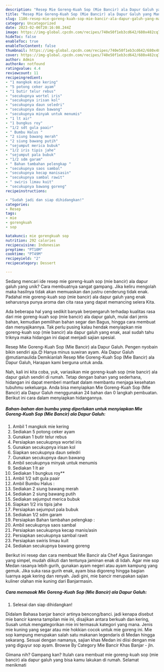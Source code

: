 ```yaml
---
description: "Resep Mie Goreng-Kuah Sop (Mie Bancir) ala Dapur Galuh yang Mantap"
title: "Resep Mie Goreng-Kuah Sop (Mie Bancir) ala Dapur Galuh yang Mantap"
slug: 1186-resep-mie-goreng-kuah-sop-mie-bancir-ala-dapur-galuh-yang-mantap
category: Uncategorized
date: 2023-02-06T20:16:08.244Z
image: https://img-global.cpcdn.com/recipes/740e50f1eb3cd642/680x482cq70/mie-goreng-kuah-sop-mie-bancir-ala-dapur-galuh-foto-resep-utama.jpg
hideToc: false
enableToc: true
enableTocContent: false
thumbnail: https://img-global.cpcdn.com/recipes/740e50f1eb3cd642/680x482cq70/mie-goreng-kuah-sop-mie-bancir-ala-dapur-galuh-foto-resep-utama.jpg
cover: https://img-global.cpcdn.com/recipes/740e50f1eb3cd642/680x482cq70/mie-goreng-kuah-sop-mie-bancir-ala-dapur-galuh-foto-resep-utama.jpg
author: Admin
authorAv: notfound
ratingvalue: 4.4
reviewcount: 11
recipeingredient:
- "1 mangkok mie kering"
- "5 potong ceker ayam"
- "1 butir telur rebus"
- "secukupnya wortel iris"
- "secukupnya irisan kol"
- "secukupnya daun seledri"
- "secukupnya daun bawang"
- "secukupnya minyak untuk menumis"
- "1 lt air"
- "1 bungkus roy"
- "1/2 sdt gula paair"
- " Bumbu Halus "
- "2 siung bawang merah"
- "2 siung bawang putih"
- "sejumput merica bubuk"
- "1/2 iris tipis jahe"
- "sejumput pala bubuk"
- "1/2 sdm garam"
- " Bahan tambahan pelengkap "
- "secukupnya saos sambal"
- "secukupnya kecap manisasin"
- "secukupnya sambal rawit"
- " swiris limau kuit"
- "secukupnya bawang goreng"
recipeinstructions:

- "Sudah jadi dan siap dihidangkan!"
categories:
- Resep
tags:
- mie
- gorengkuah
- sop

katakunci: mie gorengkuah sop 
nutrition: 292 calories
recipecuisine: Indonesian
preptime: "PT10M"
cooktime: "PT49M"
recipeyield: "2"
recipecategory: Dessert

---
```





Sedang mencari ide resep mie goreng-kuah sop (mie bancir) ala dapur galuh yang unik? Cara membuatnya sangat gampang. Jika keliru mengolah maka hasilnya tidak akan memuaskan dan justru cenderung tidak enak. Padahal mie goreng-kuah sop (mie bancir) ala dapur galuh yang enak seharusnya punya aroma dan cita rasa yang dapat memancing selera Kita.





Ada beberapa hal yang sedikit banyak berpengaruh terhadap kualitas rasa dari mie goreng-kuah sop (mie bancir) ala dapur galuh, mulai dari jenis bahan, kemudian pemilihan bahan segar dan Bagus, hingga cara membuat dan menyajikannya. Tak perlu pusing kalau hendak menyiapkan mie goreng-kuah sop (mie bancir) ala dapur galuh yang enak,      asal sudah tahu triknya maka hidangan ini dapat menjadi sajian spesial.














Resep Mie Goreng-Kuah Sop (Mie Bancir) ala Dapur Galuh. Pengen nyobain bikin sendiri aja.😊 Hanya minus suwiran ayam. Ala Dapur Galuh @mutiamaulida Demikianlah Resep Mie Goreng-Kuah Sop (Mie Bancir) ala Dapur Galuh, Harapan kami berguna untuk anda.






Nah, kali ini kita coba, yuk, variasikan mie goreng-kuah sop (mie bancir) ala dapur galuh sendiri di rumah. Tetap dengan bahan yang sederhana, hidangan ini dapat memberi manfaat dalam membantu menjaga kesehatan tubuhmu sekeluarga. Anda bisa menyiapkan Mie Goreng-Kuah Sop (Mie Bancir) ala Dapur Galuh menggunakan 24 bahan dan 0 langkah pembuatan. Berikut ini cara dalam menyiapkan hidangannya.

<!--inarticleads1-->

##### Bahan-bahan dan bumbu yang diperlukan untuk menyiapkan Mie Goreng-Kuah Sop (Mie Bancir) ala Dapur Galuh:

1. Ambil 1 mangkok mie kering
1. Sediakan 5 potong ceker ayam
1. Gunakan 1 butir telur rebus
1. Persiapkan secukupnya wortel iris
1. Gunakan secukupnya irisan kol
1. Siapkan secukupnya daun seledri
1. Gunakan secukupnya daun bawang
1. Ambil secukupnya minyak untuk menumis
1. Sediakan 1 lt air
1. Sediakan 1 bungkus roy**
1. Ambil 1/2 sdt gula paair
1. Ambil  Bumbu Halus :
1. Sediakan 2 siung bawang merah
1. Sediakan 2 siung bawang putih
1. Sediakan sejumput merica bubuk
1. Siapkan 1/2 iris tipis jahe
1. Persiapkan sejumput pala bubuk
1. Sediakan 1/2 sdm garam
1. Persiapkan  Bahan tambahan pelengkap :
1. Ambil secukupnya saos sambal
1. Persiapkan secukupnya kecap manis/asin
1. Persiapkan secukupnya sambal rawit
1. Persiapkan  swiris limau kuit
1. Sediakan secukupnya bawang goreng


Berikut ini resep dan cara membuat Mie Bancir ala Chef Agus Sasirangan yang simpel, mudah diikuti dan tentunya jaminan enak di lidah. Agar mie sop Medan rasanya lebih gurih, gunakan ayam negeri atau ayam kampung yang gemuk. Jika suka rasa gurih enak, ayam bisa digoreng hingga bagian luarnya agak kering dan renyah. Jadi gini, mie bancir merupakan sajian kuliner olahan mie kuning dari Banjarmasin. 

<!--inarticleads2-->

##### Cara memasak Mie Goreng-Kuah Sop (Mie Bancir) ala Dapur Galuh:


1. Selesai dan siap dihidangkan!

Didalam Bahasa banjar bancir artinya bencong/banci. jadi kenapa disebut mie bancir karena tampilan mie ini, disajikan antara berkuah dan kering, Susah untuk mengategorikan mie ini termasuk kategori yang mana. Jenis mie kuning yang segar atau mie hokkian cocok untuk mie goreng ini. Mie sop kampung merupakan salah satu makanan legendaris di Medan hingga sekarang. Sesuai dengan namanya, sajian khas Medan ini diisi dengan mie yang diguyur sop ayam. Browse By Category Mie Bancir Khas Banjar - jln. 

Gimana nih? Gampang kan? Itulah cara membuat mie goreng-kuah sop (mie bancir) ala dapur galuh yang bisa kamu lakukan di rumah. Selamat menikmati
